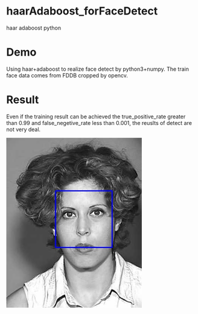 # haarAdaboost_forFaceDetect
haar adaboost python

# Demo
Using haar+adaboost to realize face detect by python3+numpy. The train face data comes from FDDB cropped by opencv.

# Result
Even if the training result can be achieved the true_positive_rate greater than 0.99 and false_negetive_rate less than 0.001, the reuslts of detect are not very deal. 

![image](https://github.com/XPping/haarAdaboost_forFaceDetect/raw/master/result/1.jpg) 

